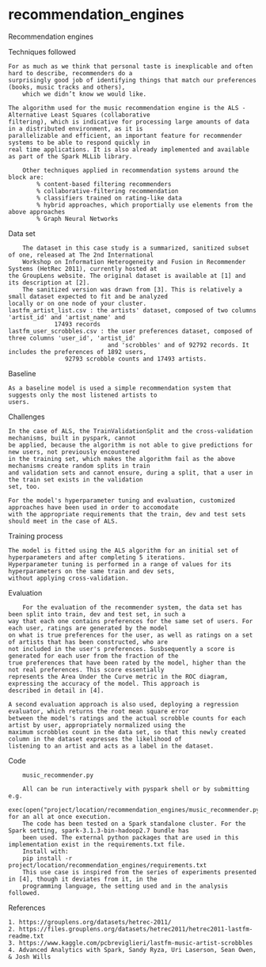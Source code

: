 # recommendation_engines

Recommendation engines
    
 
 
Techniques followed

	For as much as we think that personal taste is inexplicable and often hard to describe, recommenders do a
	surprisingly good job of identifying things that match our preferences (books, music tracks and others),
        which we didn’t know we would like.
	
	The algorithm used for the music recommendation engine is the ALS - Alternative Least Squares (collaborative
	filtering), which is indicative for processing large amounts of data in a distributed environment, as it is
	parallelizable and efficient, an important feature for recommender systems to be able to respond quickly in 
	real time applications. It is also already implemented and available as part of the Spark MLLib library.

    	Other techniques applied in recommendation systems around the block are:
        	% content-based filtering recommenders
        	% collaborative-filtering recommendation
        	% classifiers trained on rating-like data
        	% hybrid approaches, which proportially use elements from the above approaches
        	% Graph Neural Networks
	


Data set
   
    	The dataset in this case study is a summarized, sanitized subset of one, released at The 2nd International
    	Workshop on Information Heterogeneity and Fusion in Recommender Systems (HetRec 2011), currently hosted at
	the GroupLens website. The original dataset is available at [1] and its description at [2].
    	The sanitized version was drawn from [3]. This is relatively a small dataset expected to fit and be analyzed 
	locally or on one node of your cluster.
	lastfm_artist_list.csv : the artists' dataset, composed of two columns 'artist_id' and 'artist_name' and
				 17493 records					 
	lastfm_user_scrobbles.csv : the user preferences dataset, composed of three columns 'user_id', 'artist_id' 
	                            and 'scrobbles' and of 92792 records. It includes the preferences of 1892 users,
				    92793 scrobble counts and 17493 artists.
    
	

Baseline
	
	As a baseline model is used a simple recommendation system that suggests only the most listened artists to 
	users.	
	
	
	
Challenges
	
	In the case of ALS, the TrainValidationSplit and the cross-validation mechanisms, built in pyspark, cannot 
	be applied, because the algorithm is not able to give predictions for new users, not previously encountered
	in the training set, which makes the algorithm fail as the above mechanisms create random splits in train 
	and validation sets and cannot ensure, during a split, that a user in the train set exists in the validation
	set, too. 
	
	For the model's hyperparameter tuning and evaluation, customized approaches have been used in order to accomodate
	with the appropriate requirements that the train, dev and test sets should meet in the case of ALS. 	
     
	 

Training process
    
	The model is fitted using the ALS algorithm for an initial set of hyperparameters and after completing 5 iterations.
	Hyperparameter tuning is performed in a range of values for its hyperparameters on the same train and dev sets, 
	without applying cross-validation.
	
   	

Evaluation

    	For the evaluation of the recommender system, the data set has been split into train, dev and test set, in such a
	way that each one contains preferences for the same set of users. For each user, ratings are generated by the model
	on what is true preferences for the user, as well as ratings on a set of artists that has been constructed, who are 
	not included in the user's preferences. Susbsequently a score is generated for each user from the fraction of the 
	true preferences that have been rated by the model, higher than the not real preferences. This score essentially 
	represents the Area Under the Curve metric in the ROC diagram, expressing the accuracy of the model. This approach is
	described in detail in [4].
	
	A second evaluation approach is also used, deploying a regression evaluator, which returns the root mean square error 
	between the model's ratings and the actual scrobble counts for each artist by user, appropriately normalized using the 
	maximum scrobbles count in the data set, so that this newly created column in the dataset expresses the likelihood of 
	listening to an artist and acts as a label in the dataset.
    
    
 
Code

    	music_recommender.py
   
    	All can be run interactively with pyspark shell or by submitting e.g. 
       	    exec(open("project/location/recommendation_engines/music_recommender.py").read()) for an all at once execution.
    	The code has been tested on a Spark standalone cluster. For the Spark setting, spark-3.1.3-bin-hadoop2.7 bundle has 
    	been used. The external python packages that are used in this implementation exist in the requirements.txt file. 
    	Install with: 
	    pip install -r project/location/recommendation_engines/requirements.txt
    	This use case is inspired from the series of experiments presented in [4], though it deviates from it, in the
    	programming language, the setting used and in the analysis followed.
   


References

	1. https://grouplens.org/datasets/hetrec-2011/
	2. https://files.grouplens.org/datasets/hetrec2011/hetrec2011-lastfm-readme.txt
	3. https://www.kaggle.com/pcbreviglieri/lastfm-music-artist-scrobbles
	4. Advanced Analytics with Spark, Sandy Ryza, Uri Laserson, Sean Owen, & Josh Wills
	
